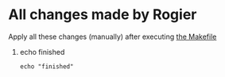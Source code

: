 # All changes made by Rogier
Apply all these changes (manually) after executing [the Makefile](playbooks/Makefile)

1. echo finished
    ```shell
    echo "finished"
    ```